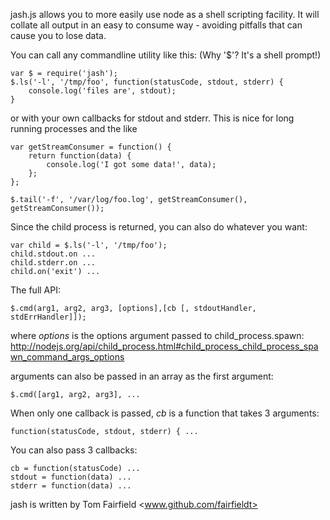   jash.js allows you to more easily use node as a shell scripting facility.
  It will collate all output in an easy to consume way - avoiding pitfalls
  that can cause you to lose data.
 
  You can call any commandline utility like this: (Why '$'?  It's a shell prompt!)
 
  	var $ = require('jash');
  	$.ls('-l', '/tmp/foo', function(statusCode, stdout, stderr) {
 		console.log('files are', stdout);
  	}
	
  or with your own callbacks for stdout and stderr.  This is nice for 
  long running processes and the like

	var getStreamConsumer = function() {
		return function(data) {
			console.log('I got some data!', data);
		};
	};
	
	$.tail('-f', '/var/log/foo.log', getStreamConsumer(), getStreamConsumer());

  Since the child process is returned, you can also do whatever you want:

    var child = $.ls('-l', '/tmp/foo');
    child.stdout.on ...
    child.stderr.on ...
    child.on('exit') ...


  The full API:

    $.cmd(arg1, arg2, arg3, [options],[cb [, stdoutHandler, stdErrHandler]]);

  where *options* is the options argument passed to child_process.spawn:
  http://nodejs.org/api/child_process.html#child_process_child_process_spawn_command_args_options

  arguments can also be passed in an array as the first argument:

    $.cmd([arg1, arg2, arg3], ...

  When only one callback is passed, *cb* is a function that takes 3 arguments:

    function(statusCode, stdout, stderr) { ...

  You can also pass 3 callbacks:

    cb = function(statusCode) ...
    stdout = function(data) ...
	stderr = function(data) ...

jash is written by Tom Fairfield <www.github.com/fairfieldt>
